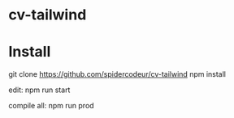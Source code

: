 # cv-tailwind

<h1>Install</h1>

git clone https://github.com/spidercodeur/cv-tailwind
npm install


edit:
npm run start

compile all:
npm run prod